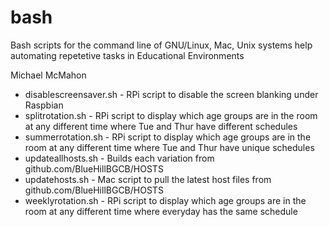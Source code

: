 # bash
Bash scripts for the command line of GNU/Linux, Mac, Unix systems help automating repetetive tasks in Educational Environments

Michael McMahon

  * disablescreensaver.sh - RPi script to disable the screen blanking under Raspbian
  * splitrotation.sh - RPi script to display which age groups are in the room at any different time where Tue and Thur have different schedules
  * summerrotation.sh - RPi script to display which age groups are in the room at any different time where Tue and Thur have unique schedules
  * updateallhosts.sh - Builds each variation from github.com/BlueHillBGCB/HOSTS
  * updatehosts.sh - Mac script to pull the latest host files from github.com/BlueHillBGCB/HOSTS
  * weeklyrotation.sh - RPi script to display which age groups are in the room at any different time where everyday has the same schedule
